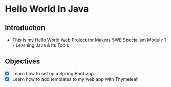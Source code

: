# Hello World In Java

## Introduction

- This is my Hello World Web Project for Makers SWE Specialism Module 1 - Learning Java & Its Tools

## Objectives

- [x] Learn how to set up a Spring Boot app
- [x] Learn how to add templates to my web app with Thymeleaf
